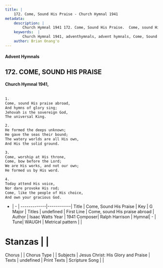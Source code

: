 ```yaml
---
title: |
    172. Come, Sound His Praise - Church Hymnal 1941
metadata:
    description: |
        Church Hymnal 1941 172. Come, Sound His Praise.  Come, sound His praise abroad,  And hymns of glory sing;  Jehovah is the sovereign God,  The universal King.  
    keywords:  |
        Church Hymnal 1941, adventhymnals, advent hymnals, Come, Sound His Praise, Come, sound His praise abroad. 
    author: Brian Onang'o
---
```


#### Advent Hymnals
## 172. COME, SOUND HIS PRAISE
####  Church Hymnal 1941,

```txt

1.
Come, sound His praise abroad, 
And hymns of glory sing; 
Jehovah is the sovereign God, 
The universal King. 

2.
He formed the deeps unknown; 
He gave the seas their bound; 
The watery worlds are all His own, 
And His the solid ground. 

3.
Come, worship at His throne, 
Come, bow before the Lord; 
We are His works, and not our own; 
He formed us by His word. 

4.
Today attend His voice, 
Nor dare provoke His rod; 
Come, like the people of His choice, 
And own your gracious God.


```

- |   -  |
-------------|------------|
Title | Come, Sound His Praise |
Key | G Major |
Titles | undefined |
First Line | Come, sound His praise abroad |
Author | Isaac Watts
Year | 1941
Composer| Ralph Harrison |
Hymnal|  - |
Tune| WAUGH |
Metrical pattern | |
# Stanzas |  |
Chorus |  |
Chorus Type |  |
Subjects | Jesus Christ: His Glory and Praise |
Texts | undefined |
Print Texts | 
Scripture Song |  |
    
